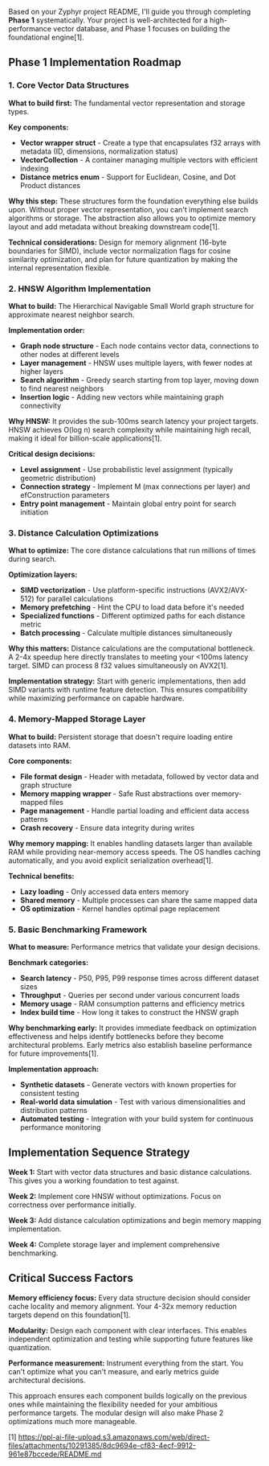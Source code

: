 Based on your Zyphyr project README, I'll guide you through completing **Phase 1** systematically. Your project is well-architected for a high-performance vector database, and Phase 1 focuses on building the foundational engine[1].

## Phase 1 Implementation Roadmap

### 1. Core Vector Data Structures

**What to build first:** The fundamental vector representation and storage types.

**Key components:**
- **Vector wrapper struct** - Create a type that encapsulates f32 arrays with metadata (ID, dimensions, normalization status)
- **VectorCollection** - A container managing multiple vectors with efficient indexing
- **Distance metrics enum** - Support for Euclidean, Cosine, and Dot Product distances

**Why this step:** These structures form the foundation everything else builds upon. Without proper vector representation, you can't implement search algorithms or storage. The abstraction also allows you to optimize memory layout and add metadata without breaking downstream code[1].

**Technical considerations:** Design for memory alignment (16-byte boundaries for SIMD), include vector normalization flags for cosine similarity optimization, and plan for future quantization by making the internal representation flexible.

### 2. HNSW Algorithm Implementation

**What to build:** The Hierarchical Navigable Small World graph structure for approximate nearest neighbor search.

**Implementation order:**
- **Graph node structure** - Each node contains vector data, connections to other nodes at different levels
- **Layer management** - HNSW uses multiple layers, with fewer nodes at higher layers
- **Search algorithm** - Greedy search starting from top layer, moving down to find nearest neighbors
- **Insertion logic** - Adding new vectors while maintaining graph connectivity

**Why HNSW:** It provides the sub-100ms search latency your project targets. HNSW achieves O(log n) search complexity while maintaining high recall, making it ideal for billion-scale applications[1].

**Critical design decisions:** 
- **Level assignment** - Use probabilistic level assignment (typically geometric distribution)
- **Connection strategy** - Implement M (max connections per layer) and efConstruction parameters
- **Entry point management** - Maintain global entry point for search initiation

### 3. Distance Calculation Optimizations

**What to optimize:** The core distance calculations that run millions of times during search.

**Optimization layers:**
- **SIMD vectorization** - Use platform-specific instructions (AVX2/AVX-512) for parallel calculations
- **Memory prefetching** - Hint the CPU to load data before it's needed
- **Specialized functions** - Different optimized paths for each distance metric
- **Batch processing** - Calculate multiple distances simultaneously

**Why this matters:** Distance calculations are the computational bottleneck. A 2-4x speedup here directly translates to meeting your <100ms latency target. SIMD can process 8 f32 values simultaneously on AVX2[1].

**Implementation strategy:** Start with generic implementations, then add SIMD variants with runtime feature detection. This ensures compatibility while maximizing performance on capable hardware.

### 4. Memory-Mapped Storage Layer

**What to build:** Persistent storage that doesn't require loading entire datasets into RAM.

**Core components:**
- **File format design** - Header with metadata, followed by vector data and graph structure
- **Memory mapping wrapper** - Safe Rust abstractions over memory-mapped files
- **Page management** - Handle partial loading and efficient data access patterns
- **Crash recovery** - Ensure data integrity during writes

**Why memory mapping:** It enables handling datasets larger than available RAM while providing near-memory access speeds. The OS handles caching automatically, and you avoid explicit serialization overhead[1].

**Technical benefits:** 
- **Lazy loading** - Only accessed data enters memory
- **Shared memory** - Multiple processes can share the same mapped data
- **OS optimization** - Kernel handles optimal page replacement

### 5. Basic Benchmarking Framework

**What to measure:** Performance metrics that validate your design decisions.

**Benchmark categories:**
- **Search latency** - P50, P95, P99 response times across different dataset sizes
- **Throughput** - Queries per second under various concurrent loads
- **Memory usage** - RAM consumption patterns and efficiency metrics
- **Index build time** - How long it takes to construct the HNSW graph

**Why benchmarking early:** It provides immediate feedback on optimization effectiveness and helps identify bottlenecks before they become architectural problems. Early metrics also establish baseline performance for future improvements[1].

**Implementation approach:**
- **Synthetic datasets** - Generate vectors with known properties for consistent testing
- **Real-world data simulation** - Test with various dimensionalities and distribution patterns
- **Automated testing** - Integration with your build system for continuous performance monitoring

## Implementation Sequence Strategy

**Week 1:** Start with vector data structures and basic distance calculations. This gives you a working foundation to test against.

**Week 2:** Implement core HNSW without optimizations. Focus on correctness over performance initially.

**Week 3:** Add distance calculation optimizations and begin memory mapping implementation.

**Week 4:** Complete storage layer and implement comprehensive benchmarking.

## Critical Success Factors

**Memory efficiency focus:** Every data structure decision should consider cache locality and memory alignment. Your 4-32x memory reduction targets depend on this foundation[1].

**Modularity:** Design each component with clear interfaces. This enables independent optimization and testing while supporting future features like quantization.

**Performance measurement:** Instrument everything from the start. You can't optimize what you can't measure, and early metrics guide architectural decisions.

This approach ensures each component builds logically on the previous ones while maintaining the flexibility needed for your ambitious performance targets. The modular design will also make Phase 2 optimizations much more manageable.

[1] https://ppl-ai-file-upload.s3.amazonaws.com/web/direct-files/attachments/10291385/8dc9694e-cf83-4ecf-9912-961e87bccede/README.md